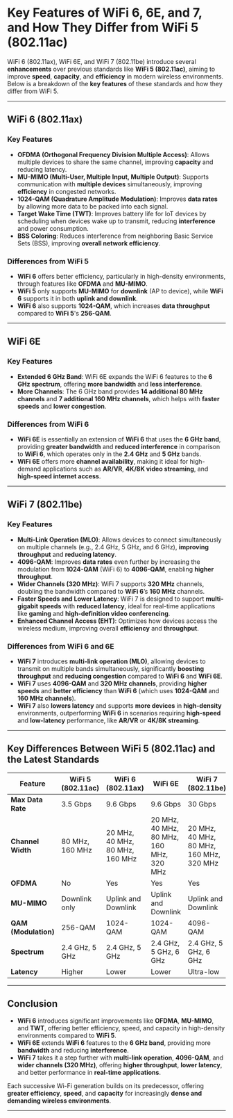 # Key Features of WiFi 6, 6E, and 7, and How They Differ from WiFi 5 (802.11ac)

WiFi 6 (802.11ax), WiFi 6E, and WiFi 7 (802.11be) introduce several **enhancements** over previous standards like **WiFi 5 (802.11ac)**, aiming to improve **speed**, **capacity**, and **efficiency** in modern wireless environments. Below is a breakdown of the **key features** of these standards and how they differ from WiFi 5.

---

## **WiFi 6 (802.11ax)**

### **Key Features**
- **OFDMA (Orthogonal Frequency Division Multiple Access)**: Allows multiple devices to share the same channel, improving **capacity** and reducing latency.
- **MU-MIMO (Multi-User, Multiple Input, Multiple Output)**: Supports communication with **multiple devices** simultaneously, improving **efficiency** in congested networks.
- **1024-QAM (Quadrature Amplitude Modulation)**: Improves **data rates** by allowing more data to be packed into each signal.
- **Target Wake Time (TWT)**: Improves battery life for IoT devices by scheduling when devices wake up to transmit, reducing **interference** and power consumption.
- **BSS Coloring**: Reduces interference from neighboring Basic Service Sets (BSS), improving **overall network efficiency**.
  
### **Differences from WiFi 5**
- **WiFi 6** offers better efficiency, particularly in high-density environments, through features like **OFDMA** and **MU-MIMO**.
- **WiFi 5** only supports **MU-MIMO** for **downlink** (AP to device), while **WiFi 6** supports it in both **uplink and downlink**.
- **WiFi 6** also supports **1024-QAM**, which increases **data throughput** compared to **WiFi 5**'s **256-QAM**.

---

## **WiFi 6E**

### **Key Features**
- **Extended 6 GHz Band**: WiFi 6E expands the WiFi 6 features to the **6 GHz spectrum**, offering **more bandwidth** and **less interference**.
- **More Channels**: The 6 GHz band provides **14 additional 80 MHz channels** and **7 additional 160 MHz channels**, which helps with **faster speeds** and **lower congestion**.
  
### **Differences from WiFi 6**
- **WiFi 6E** is essentially an extension of **WiFi 6** that uses the **6 GHz band**, providing **greater bandwidth** and **reduced interference** in comparison to **WiFi 6**, which operates only in the **2.4 GHz** and **5 GHz** bands.
- **WiFi 6E** offers more **channel availability**, making it ideal for high-demand applications such as **AR/VR**, **4K/8K video streaming**, and **high-speed internet access**.

---

## **WiFi 7 (802.11be)**

### **Key Features**
- **Multi-Link Operation (MLO)**: Allows devices to connect simultaneously on multiple channels (e.g., 2.4 GHz, 5 GHz, and 6 GHz), **improving throughput** and **reducing latency**.
- **4096-QAM**: Improves **data rates** even further by increasing the modulation from **1024-QAM** (WiFi 6) to **4096-QAM**, enabling **higher throughput**.
- **Wider Channels (320 MHz)**: WiFi 7 supports **320 MHz** channels, doubling the bandwidth compared to **WiFi 6**’s **160 MHz** channels.
- **Faster Speeds and Lower Latency**: WiFi 7 is designed to support **multi-gigabit speeds** with **reduced latency**, ideal for real-time applications like **gaming** and **high-definition video conferencing**.
- **Enhanced Channel Access (EHT)**: Optimizes how devices access the wireless medium, improving overall **efficiency** and **throughput**.

### **Differences from WiFi 6 and 6E**
- **WiFi 7** introduces **multi-link operation (MLO)**, allowing devices to transmit on multiple bands simultaneously, significantly **boosting throughput** and **reducing congestion** compared to **WiFi 6** and **WiFi 6E**.
- **WiFi 7** uses **4096-QAM** and **320 MHz channels**, providing **higher speeds** and **better efficiency** than **WiFi 6** (which uses **1024-QAM** and **160 MHz channels**).
- **WiFi 7** also **lowers latency** and supports **more devices** in **high-density** environments, outperforming **WiFi 6** in scenarios requiring **high-speed** and **low-latency** performance, like **AR/VR** or **4K/8K streaming**.

---

## **Key Differences Between WiFi 5 (802.11ac) and the Latest Standards**

| **Feature**              | **WiFi 5 (802.11ac)**            | **WiFi 6 (802.11ax)**              | **WiFi 6E**                       | **WiFi 7 (802.11be)**                |
|--------------------------|----------------------------------|------------------------------------|----------------------------------|--------------------------------------|
| **Max Data Rate**        | 3.5 Gbps                         | 9.6 Gbps                          | 9.6 Gbps                         | 30 Gbps                              |
| **Channel Width**        | 80 MHz, 160 MHz                  | 20 MHz, 40 MHz, 80 MHz, 160 MHz    | 20 MHz, 40 MHz, 80 MHz, 160 MHz, 320 MHz | 20 MHz, 40 MHz, 80 MHz, 160 MHz, 320 MHz |
| **OFDMA**                | No                               | Yes                                | Yes                              | Yes                                  |
| **MU-MIMO**              | Downlink only                    | Uplink and Downlink                | Uplink and Downlink              | Uplink and Downlink                  |
| **QAM (Modulation)**     | 256-QAM                          | 1024-QAM                           | 1024-QAM                         | 4096-QAM                             |
| **Spectrum**             | 2.4 GHz, 5 GHz                   | 2.4 GHz, 5 GHz                    | 2.4 GHz, 5 GHz, 6 GHz            | 2.4 GHz, 5 GHz, 6 GHz                |
| **Latency**              | Higher                           | Lower                              | Lower                             | Ultra-low                           |

---

## **Conclusion**

- **WiFi 6** introduces significant improvements like **OFDMA**, **MU-MIMO**, and **TWT**, offering better efficiency, speed, and capacity in high-density environments compared to **WiFi 5**.
- **WiFi 6E** extends **WiFi 6** features to the **6 GHz band**, providing more **bandwidth** and reducing **interference**.
- **WiFi 7** takes it a step further with **multi-link operation**, **4096-QAM**, and **wider channels (320 MHz)**, offering **higher throughput**, **lower latency**, and better performance in **real-time applications**.
  
Each successive Wi-Fi generation builds on its predecessor, offering **greater efficiency**, **speed**, and **capacity** for increasingly **dense and demanding wireless environments**.

---